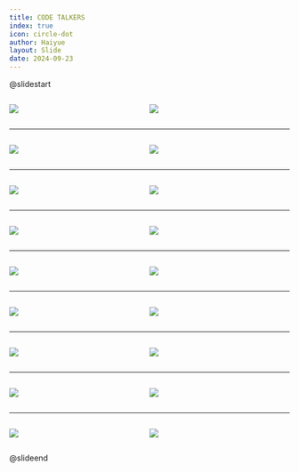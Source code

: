 ```yaml
---
title: CODE TALKERS
index: true
icon: circle-dot
author: Haiyue
layout: Slide
date: 2024-09-23
---
```

 
@slidestart

<div style="display:flex">
<div style="flex:1">

![](/reading/english/Level-S/CODE%20TALKERS/001.webp)
</div>
<div style="flex:1">

![](/reading/english/Level-S/CODE%20TALKERS/002.webp)
</div>
</div>

---

<div style="display:flex">
<div style="flex:1">

![](/reading/english/Level-S/CODE%20TALKERS/003.webp)
</div>
<div style="flex:1">

![](/reading/english/Level-S/CODE%20TALKERS/004.webp)
</div>
</div>

---

<div style="display:flex">
<div style="flex:1">

![](/reading/english/Level-S/CODE%20TALKERS/005.webp)
</div>
<div style="flex:1">

![](/reading/english/Level-S/CODE%20TALKERS/006.webp)
</div>
</div>

---

<div style="display:flex">
<div style="flex:1">

![](/reading/english/Level-S/CODE%20TALKERS/007.webp)
</div>
<div style="flex:1">

![](/reading/english/Level-S/CODE%20TALKERS/008.webp)
</div>
</div>

---

<div style="display:flex">
<div style="flex:1">

![](/reading/english/Level-S/CODE%20TALKERS/009.webp)
</div>
<div style="flex:1">

![](/reading/english/Level-S/CODE%20TALKERS/010.webp)
</div>
</div>

---

<div style="display:flex">
<div style="flex:1">

![](/reading/english/Level-S/CODE%20TALKERS/011.webp)
</div>
<div style="flex:1">

![](/reading/english/Level-S/CODE%20TALKERS/012.webp)
</div>
</div>

---

<div style="display:flex">
<div style="flex:1">

![](/reading/english/Level-S/CODE%20TALKERS/013.webp)
</div>
<div style="flex:1">

![](/reading/english/Level-S/CODE%20TALKERS/014.webp)
</div>
</div>

---

<div style="display:flex">
<div style="flex:1">

![](/reading/english/Level-S/CODE%20TALKERS/015.webp)
</div>
<div style="flex:1">

![](/reading/english/Level-S/CODE%20TALKERS/016.webp)
</div>
</div>

---

<div style="display:flex">
<div style="flex:1">

![](/reading/english/Level-S/CODE%20TALKERS/017.webp)
</div>
<div style="flex:1">

![](/reading/english/Level-S/CODE%20TALKERS/018.webp)
</div>
</div>

@slideend